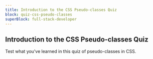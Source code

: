 ```yaml
---
title: Introduction to the CSS Pseudo-classes Quiz
block: quiz-css-pseudo-classes
superBlock: full-stack-developer
---
```


## Introduction to the CSS Pseudo-classes Quiz

Test what you've learned in this quiz of pseudo-classes in CSS.
